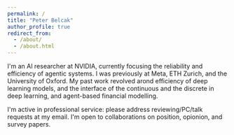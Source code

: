 ```yaml
---
permalink: /
title: "Peter Belcak"
author_profile: true
redirect_from:
  - /about/
  - /about.html
---
```


I'm an AI researcher at NVIDIA, currently focusing the reliability and efficiency of agentic systems. I was previously at Meta, ETH Zurich, and the University of Oxford. My past work revolved arond efficiency of deep learning models, and the interface of the continuous and the discrete in deep learning, and agent-based financial modelling.

I'm active in professional service: please address reviewing/PC/talk requests at my email. I'm open to collaborations on position, opionion, and survey papers.
